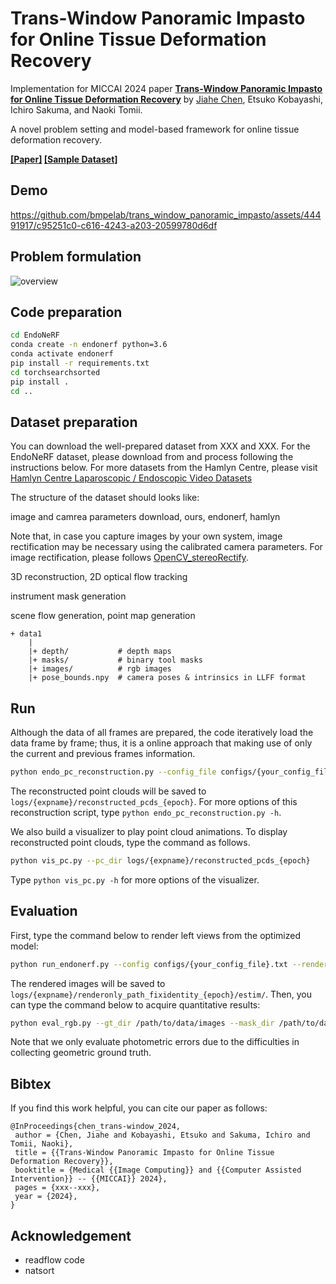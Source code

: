# Trans-Window Panoramic Impasto for Online Tissue Deformation Recovery

Implementation for MICCAI 2024 paper **[Trans-Window Panoramic Impasto for Online Tissue Deformation Recovery](https://)** by [Jiahe Chen](http://), Etsuko Kobayashi, Ichiro Sakuma, and Naoki Tomii.

A novel problem setting and model-based framework for online tissue deformation recovery.

**[\[Paper\]](https://) [\[Sample Dataset\]](https://forms)**

## Demo
https://github.com/bmpelab/trans_window_panoramic_impasto/assets/44491917/c95251c0-c616-4243-a203-20599780d6df


## Problem formulation
![overview](https://github.com/bmpelab/trans_window_panoramic_impasto/assets/44491917/5662d76e-e410-44e6-a462-d027681dfae1)


## Code preparation



<!--We recommend using Miniconda to set up an environment:-->

```bash
cd EndoNeRF
conda create -n endonerf python=3.6
conda activate endonerf
pip install -r requirements.txt
cd torchsearchsorted
pip install .
cd ..
```

<!--We managed to test our code on Ubuntu 18.04 with Python 3.6 and CUDA 10.2.-->

## Dataset preparation

You can download the well-prepared dataset from XXX and XXX. For the EndoNeRF dataset, please download from and process following the instructions below. For more datasets from the Hamlyn Centre, please visit [Hamlyn Centre Laparoscopic / Endoscopic Video Datasets](https://hamlyn.doc.ic.ac.uk/vision/)

The structure of the dataset should looks like:



image and camrea parameters download, ours, endonerf, hamlyn

Note that, in case you capture images by your own system, image rectification may be necessary using the calibrated camera parameters. For image rectification, please follows [OpenCV_stereoRectify](https://docs.opencv.org/4.x/d9/d0c/group__calib3d.html#ga617b1685d4059c6040827800e72ad2b6).

3D reconstruction, 2D optical flow tracking

instrument mask generation

scene flow generation, point map generation

<!--To test our method on your own data, prepare a data directory organized in the following structure:-->

```
+ data1
    |
    |+ depth/           # depth maps
    |+ masks/           # binary tool masks
    |+ images/          # rgb images
    |+ pose_bounds.npy  # camera poses & intrinsics in LLFF format
```

<!--In our experiments, stereo depth maps are obtained by [STTR-Light](https://github.com/mli0603/stereo-transformer/tree/sttr-light) and tool masks are extracted manually. Alternatively, you can use segmentation networks, e.g., [MF-TAPNet](https://github.com/YuemingJin/MF-TAPNet), to extract tool masks. The `pose_bounds.npy` file saves camera poses and intrinsics in [LLFF format](https://github.com/Fyusion/LLFF#using-your-own-poses-without-running-colmap). In our single-viewpoint setting, we set all camera poses to identity matrices to avoid interference of ill-calibrated poses.-->

## Run

Although the data of all frames are prepared, the code iteratively load the data frame by frame; thus, it is a online approach that making use of only the current and previous frames information.

```bash
python endo_pc_reconstruction.py --config_file configs/{your_config_file}.txt --n_frames {num_of_frames} --depth_smoother --depth_smoother_d 28
```

The reconstructed point clouds will be saved to `logs/{expname}/reconstructed_pcds_{epoch}`. For more options of this reconstruction script, type `python endo_pc_reconstruction.py -h`.

We also build a visualizer to play point cloud animations. To display reconstructed point clouds, type the command as follows.

```bash
python vis_pc.py --pc_dir logs/{expname}/reconstructed_pcds_{epoch}
```

Type `python vis_pc.py -h` for more options of the visualizer.

## Evaluation

First, type the command below to render left views from the optimized model:

```bash
python run_endonerf.py --config configs/{your_config_file}.txt --render_only
```

The rendered images will be saved to `logs/{expname}/renderonly_path_fixidentity_{epoch}/estim/`. Then, you can type the command below to acquire quantitative results:

```bash
python eval_rgb.py --gt_dir /path/to/data/images --mask_dir /path/to/data/gt_masks --img_dir logs/{expname}/renderonly_path_fixidentity_{epoch}/estim/
```

Note that we only evaluate photometric errors due to the difficulties in collecting geometric ground truth. 

## Bibtex

If you find this work helpful, you can cite our paper as follows:

```
@InProceedings{chen_trans-window_2024,
 author = {Chen, Jiahe and Kobayashi, Etsuko and Sakuma, Ichiro and Tomii, Naoki},
 title = {{Trans-Window Panoramic Impasto for Online Tissue Deformation Recovery}},
 booktitle = {Medical {{Image Computing}} and {{Computer Assisted Intervention}} -- {{MICCAI}} 2024},
 pages = {xxx--xxx},
 year = {2024},
}
```

## Acknowledgement

- readflow code
- natsort
